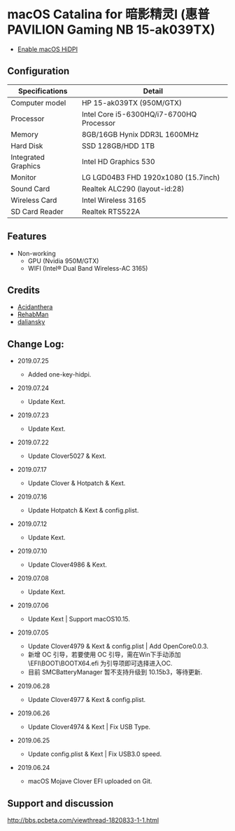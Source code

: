 # macOS Catalina for 暗影精灵I (惠普PAVILION Gaming NB 15-ak039TX)

- [Enable macOS HiDPI](https://github.com/lgs3137/PAVILION_Gaming_NB-macOS/tree/master/one-key-hidpi) 

## Configuration

| Specifications | Detail                                                  |
| ------------------- | -------------------------------------------|
| Computer model      | HP 15-ak039TX (950M/GTX)                   |
| Processor           | Intel Core i5-6300HQ/i7-6700HQ Processor   |
| Memory              | 8GB/16GB Hynix DDR3L 1600MHz		   |
| Hard Disk           | SSD 128GB/HDD 1TB  			   |
| Integrated Graphics | Intel HD Graphics 530                      |
| Monitor             | LG LGD04B3 FHD 1920x1080 (15.7inch)  	   |
| Sound Card          | Realtek ALC290 (layout-id:28)              |
| Wireless Card       | Intel Wireless 3165                        |
| SD Card Reader      | Realtek RTS522A				   |

## Features

* Non-working
   * GPU (Nvidia 950M/GTX)
   * WIFI (Intel® Dual Band Wireless-AC 3165)

## Credits

- [Acidanthera](https://github.com/acidanthera) 
- [RehabMan](https://github.com/RehabMan) 
- [daliansky](https://github.com/daliansky) 

## Change Log:

- 2019.07.25
	- Added one-key-hidpi.

- 2019.07.24
	- Update Kext.

- 2019.07.23
	- Update Kext.

- 2019.07.22
	- Update Clover5027 & Kext.

- 2019.07.17
	- Update Clover & Hotpatch & Kext.

- 2019.07.16
	- Update Hotpatch & Kext & config.plist.

- 2019.07.12
	- Update Kext.

- 2019.07.10
	- Update Clover4986 & Kext.

- 2019.07.08
	- Update Kext.

- 2019.07.06
	- Update Kext | Support macOS10.15.

- 2019.07.05
	- Update Clover4979 & Kext & config.plist | Add OpenCore0.0.3.
	- 新增 OC 引导，若要使用 OC 引导，需在Win下手动添加 \EFI\BOOT\BOOTX64.efi 为引导项即可选择进入OC.
	- 目前 SMCBatteryManager 暂不支持升级到 10.15b3，等待更新.

- 2019.06.28
	- Update Clover4977 & Kext & config.plist.

- 2019.06.26
	- Update Clover4974 & Kext | Fix USB Type.

- 2019.06.25
	- Update config.plist & Kext | Fix USB3.0 speed.

- 2019.06.24
	- macOS Mojave Clover EFI uploaded on Git.


## Support and discussion

http://bbs.pcbeta.com/viewthread-1820833-1-1.html
